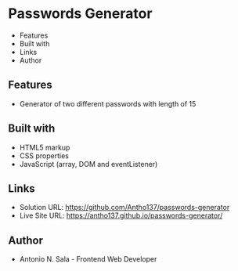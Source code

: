 # Passwords Generator

- Features
- Built with
- Links
- Author

## Features

- Generator of two different passwords with length of 15                            

## Built with

- HTML5 markup
- CSS properties
- JavaScript (array, DOM and eventListener)

## Links

- Solution URL: https://github.com/Antho137/passwords-generator
- Live Site URL: https://antho137.github.io/passwords-generator/

## Author

- Antonio N. Sala - Frontend Web Developer
